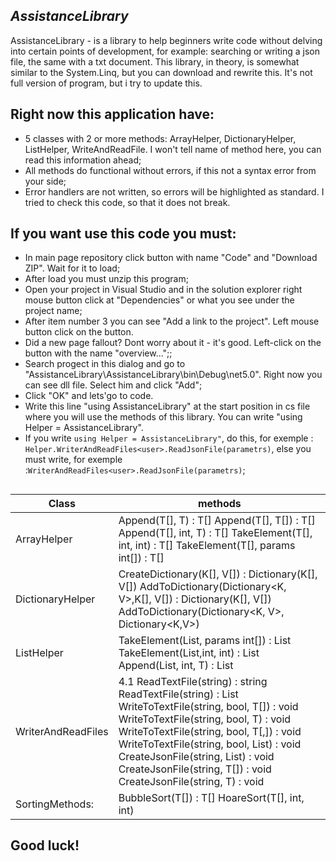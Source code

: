 ## _AssistanceLibrary_


AssistanceLibrary - is a library to help beginners write code without delving into certain points of development, for example: searching or writing a json file, the same with a txt document.
This library, in theory, is somewhat similar to the System.Linq, but you can download and rewrite this. It's not full version of program, but i try to update this. 

## Right now this application have:
- 5 classes with 2 or more methods: 
ArrayHelper, DictionaryHelper, ListHelper, WriteAndReadFile. I won't tell name of method here, you can read this information ahead;
- All methods do functional without errors, if this not a syntax error from your side;
- Error handlers are not written, so errors will be highlighted as standard.
I tried to check this code, so that it does not break.

## If you want use this code you must:
- In main page repository click button with name "Code" and "Download ZIP". Wait for it to load;
-  After load you must unzip this program;
- Open your project in Visual Studio and in the solution explorer right mouse button click at "Dependencies" or what you see under the project name;
-  After item number 3 you can see "Add a link to the project". Left mouse button click on the button.
-  Did a new page fallout? Dont worry about it - it's good. Left-click on the button with the name "overview...";;
- Search progect in this dialog and go to "AssistanceLibrary\AssistanceLibrary\bin\Debug\net5.0\". Right now you can see dll file. Select him and click "Add";
- Click "OK" and lets'go to code.
- Write this line "using AssistanceLibrary" at the start position in cs file where you will use the methods of this library. You can write "using Helper = AssistanceLibrary".
- If you write ```using Helper = AssistanceLibrary"```, do this, for exemple : ```Helper.WriterAndReadFiles<user>.ReadJsonFile(parametrs)```, else you must write, for exemple :```WriterAndReadFiles<user>.ReadJsonFile(parametrs)```;


##
##

| Class  | methods |
| ------ | ------ |
| ArrayHelper | Append(T[], T) : T[] Append(T[], T[]) : T[] Append(T[], int, T) : T[]  TakeElement(T[], int, int) : T[]  TakeElement(T[], params int[]) : T[] |
| DictionaryHelper | CreateDictionary(K[], V[]) : Dictionary(K[], V[]) AddToDictionary(Dictionary<K, V>,K[], V[]) : Dictionary(K[], V[]) AddToDictionary(Dictionary<K, V>, Dictionary<K,V>) |
| ListHelper | TakeElement(List<T>, params int[]) : List<T> TakeElement(List<T>,int, int) : List<T> Append(List<T>, int, T) : List<T>|
| WriterAndReadFiles | 4.1 ReadTextFile(string) : string  ReadTextFile(string) : List<T> WriteToTextFile(string, bool, T[]) : void WriteToTextFile(string, bool, T) : void  WriteToTextFile(string, bool, T[,]) : void WriteToTextFile(string, bool, List<T>) : void CreateJsonFile(string, List<T>) : void CreateJsonFile(string, T[]) : void CreateJsonFile(string, T) : void |
| SortingMethods: | BubbleSort(T[]) : T[] HoareSort(T[], int, int) |

## Good luck!
